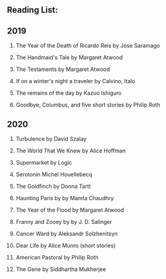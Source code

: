 ## Reading List: 

## 2019

1. The Year of the Death of Ricardo Reis by Jose Saramago

2. The Handmaid's Tale by Margaret Atwood

3. The Testaments by Margaret Atwood

4. If on a winter's night a traveler by Calvino, Italo

5. The remains of the day by Kazuo Ishiguro

6. Goodbye, Columbus, and five short stories by Philip Roth 

## 2020

1. Turbulence by David Szalay

2. The World That We Knew by Alice Hoffman

3. Supermarket by Logic 

4. Serotonin Michel Houellebecq

5. The Goldfinch by Donna Tartt

6. Haunting Paris by by Mamta Chaudhry

7. The Year of the Flood by Margaret Atwood

8. Franny and Zooey by by J. D. Salinger

9. Cancer Ward by Aleksandr Solzhenitsyn

10. Dear Life by Alice Munro (short stories)

11. American Pastoral by Philip Roth 

12. The Gene by Siddhartha Mukherjee
 

